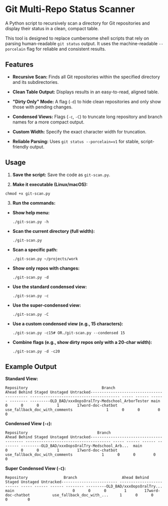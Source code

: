 # Git Multi-Repo Status Scanner

A Python script to recursively scan a directory for Git repositories and display their status in a clean, compact table.

This tool is designed to replace cumbersome shell scripts that rely on parsing human-readable `git status` output. It uses the machine-readable `--porcelain` flag for reliable and consistent results.

## Features

- **Recursive Scan:** Finds all Git repositories within the specified directory and its subdirectories.
  
- **Clean Table Output:** Displays results in an easy-to-read, aligned table.
  
- **"Dirty Only" Mode:** A flag (`-d`) to hide clean repositories and only show those with pending changes.
  
- **Condensed Views:** Flags (`-c`, `-C`) to truncate long repository and branch names for a more compact output.
  
- **Custom Width:** Specify the exact character width for truncation.
  
- **Reliable Parsing:** Uses `git status --porcelain=v1` for stable, script-friendly output.
  

## Usage

1. **Save the script:** Save the code as `git-scan.py`.
  
2. **Make it executable (Linux/macOS):**
  
  ```
  chmod +x git-scan.py
  ```
  
3. **Run the commands:**
  
  - **Show help menu:**
    
    ```
    ./git-scan.py -h
    ```
    
  - **Scan the current directory (full width):**
    
    ```
    ./git-scan.py
    ```
    
  - **Scan a specific path:**
    
    ```
    ./git-scan.py ~/projects/work
    ```
    
  - **Show only repos with changes:**
    
    ```
    ./git-scan.py -d
    ```
    
  - **Use the standard condensed view:**
    
    ```
    ./git-scan.py -c
    ```
    
  - **Use the super-condensed view:**
    
    ```
    ./git-scan.py -C
    ```
    
  - **Use a custom condensed view (e.g., 15 characters):**
    
    ```
    ./git-scan.py -c15# OR./git-scan.py --condensed 15
    ```
    
  - **Combine flags (e.g., show dirty repos only with a 20-char width):**
    
    ```
    ./git-scan.py -d -c20
    ```
    

## Example Output

**Standard View:**

```
Repository                                 Branch                                   Ahead Behind Staged Unstaged Untracked------------------------------------------ ---------------------------------------- ----- ------ ------ -------- ---------OLD_BAD/xxxOopsOralTry-Medschool_ArborTester main                                         0      0      0        1        17word-doc-chatbot                           use_fallback_doc_with_comments               1      0      0        0         0
```

**Condensed View (`-c`):**

```
Repository                               Branch                                 Ahead Behind Staged Unstaged Untracked---------------------------------------- -------------------------------------- ----- ------ ------ -------- ---------OLD_BAD/xxxOopsOralTry-Medschool_Arb...  main                                       0      0      0        1        17word-doc-chatbot                         use_fallback_doc_with_comments             1      0      0        0         0
```

**Super Condensed View (`-C`):**

```
Repository                Branch                    Ahead Behind Staged Unstaged Untracked------------------------- ------------------------- ----- ------ ------ -------- ---------OLD_BAD/xxxOopsOralTry... main                          0      0      0        1        17word-doc-chatbot          use_fallback_doc_with_...     1      0      0        0         0
```
